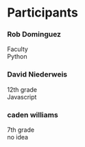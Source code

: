 # Participants
<!-- While all together in the CS room, enter your name at the bottom of this list -->
<!--
Grade, with two spaces
Favorite language
-->
### Rob Dominguez
Faculty  
Python

### David Niederweis
12th grade  
Javascript  

### caden williams
7th grade  
no idea
